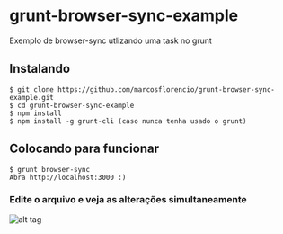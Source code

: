 # grunt-browser-sync-example
Exemplo de browser-sync utlizando uma task no grunt

## Instalando
```
$ git clone https://github.com/marcosflorencio/grunt-browser-sync-example.git
$ cd grunt-browser-sync-example
$ npm install
$ npm install -g grunt-cli (caso nunca tenha usado o grunt)
```

## Colocando para funcionar
```
$ grunt browser-sync
Abra http://localhost:3000 :)
```

### Edite o arquivo e veja as alterações simultaneamente
![alt tag](http://i.giphy.com/26AHxjxC9LmJSvmRa.gif)
